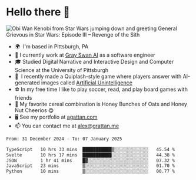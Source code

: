 <!--
**GameDog9988/GameDog9988** is a ✨ _special_ ✨ repository because its `README.md` (this file) appears on your GitHub profile.

Here are some ideas to get you started:

- 🔭 I’m currently working on ...
- 🌱 I’m currently learning ...
- 👯 I’m looking to collaborate on ...
- 🤔 I’m looking for help with ...
- 💬 Ask me about ...
- 📫 How to reach me: ...
- 😄 Pronouns: ...
- ⚡ Fun fact: ...
-->



Hello there 👋
==================================

![Obi Wan Kenobi from Star Wars jumping down and greeting General Grievous in Star Wars: Episode III – Revenge of the Sith](https://github.com/agrattan0820/agrattan0820/assets/51346343/689e56eb-29be-46a5-a079-28ea727b5f7e)


- 🌍  I'm based in Pittsburgh, PA
- 🦢  I currently work at [Gray Swan AI](https://www.grayswan.ai) as a software engineer
- 🎓  Studied Digital Narrative and Interactive Design and Computer Science at the University of Pittsburgh
- 👾  I recently made a Quiplash-style game where players answer with AI-generated images called [Artificial Unintelligence](https://github.com/agrattan0820/artificial-unintelligence)
- ⚽  In my free time I like to play soccer, read, and play board games with friends
- 🥣  My favorite cereal combination is Honey Bunches of Oats and Honey Nut Cheerios 😋
- 🖥️  See my portfolio at [agattan.com](http://agrattan.com/)
- 📫  You can contact me at [alex@grattan.me](mailto:alex@grattan.me)

<!--START_SECTION:waka-->

```txt
From: 31 December 2024 - To: 07 January 2025

TypeScript   10 hrs 33 mins  ███████████▒░░░░░░░░░░░░░   45.54 %
Svelte       10 hrs 17 mins  ███████████░░░░░░░░░░░░░░   44.38 %
JSON         1 hr 41 mins    █▓░░░░░░░░░░░░░░░░░░░░░░░   07.32 %
JavaScript   23 mins         ▒░░░░░░░░░░░░░░░░░░░░░░░░   01.70 %
Python       10 mins         ▒░░░░░░░░░░░░░░░░░░░░░░░░   00.77 %
```

<!--END_SECTION:waka-->
